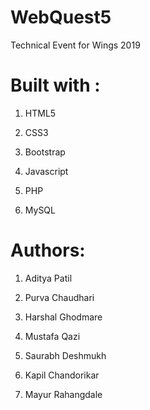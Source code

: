 # WebQuest5
Technical Event for Wings 2019

# Built with :
1. HTML5

2. CSS3

3. Bootstrap

4. Javascript

5. PHP

6. MySQL


# Authors:
1. Aditya Patil

2. Purva Chaudhari 

3. Harshal Ghodmare

4. Mustafa Qazi 

5. Saurabh Deshmukh

6. Kapil Chandorikar

7. Mayur Rahangdale

